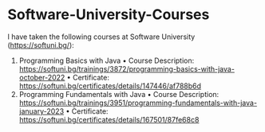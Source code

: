 # Software-University-Courses
I have taken the following courses at Software University (https://softuni.bg/):
1.	Programming Basics with Java
•	Course Description: https://softuni.bg/trainings/3872/programming-basics-with-java-october-2022
•	Certificate: https://softuni.bg/certificates/details/147446/af788b6d
2.	Programming Fundamentals with Java
•	Course Description: https://softuni.bg/trainings/3951/programming-fundamentals-with-java-january-2023
•	Certificate: https://softuni.bg/certificates/details/167501/87fe68c8

